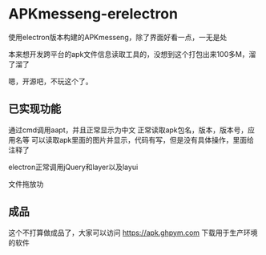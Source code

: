 # APKmesseng-erelectron

使用electron版本构建的APKmesseng，除了界面好看一点，一无是处

本来想开发跨平台的apk文件信息读取工具的，没想到这个打包出来100多M，溜了溜了

嗯，开源吧，不玩这个了。

## 已实现功能

通过cmd调用aapt，并且正常显示为中文
正常读取apk包名，版本，版本号，应用名等
可以读取apk里面的图片并显示，代码有写，但是没有具体操作，里面给注释了

electron正常调用jQuery和layer以及layui

文件拖放功

## 成品

这个不打算做成品了，大家可以访问 https://apk.ghpym.com 下载用于生产环境的软件